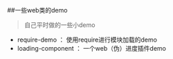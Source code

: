 ##一些web类的demo
> 自己平时做的一些小demo

- require-demo ： 使用require进行模块加载的demo
- loading-component ： 一个web（伪）进度插件demo
